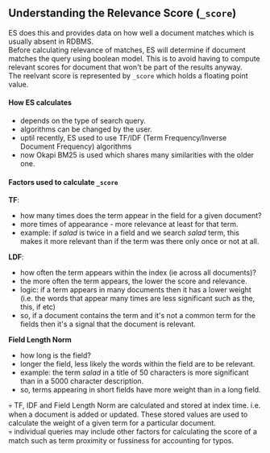 ## Understanding the Relevance Score (`_score`)
ES does this and provides data on how well a document matches which is usually absent in RDBMS.  
Before calculating relevance of matches, ES will determine if document matches the query using boolean model. This is to avoid having to compute relevant scores for document that won't be part of the results anyway.  
The reelvant score is represented by `_score` which holds a floating point value.

#### How ES calculates

- depends on the type of search query.
- algorithms can be changed by the user.
- uptil recently, ES used to use TF/IDF (Term Frequency/Inverse Document Frequency) algorithms
- now Okapi BM25 is used which shares many similarities with the older one.

#### Factors used to calculate `_score`

**TF**:
- how many times does the term appear in the field for a given document?
- more times of appearance - more relevance at least for that term.
- example: if _salad_ is twice in a field and we search _salad_ term, this makes it more relevant than if the term was there only once or not at all.

**LDF**:
- how often the term appears within the index (ie across all documents)?
- the more often the term appears, the lower the score and relevance.
- logic: if a term appears in many documents then it has a lower weight (i.e. the words that appear many times are less significant such as the, this, if etc)
- so, if a document contains the term and it's not a common term for the fields then it's a signal that the document is relevant.

**Field Length Norm**
- how long is the field?
- longer the field, less likely the words within the field are to be relevant.
- example: the term _salad_ in a title of 50 characters is more significant than in a 5000 character description.
- so, terms appearing in short fields have more weight than in a long field.

:skull: TF, IDF and Field Length Norm are calculated and stored at index time. i.e. when a document is added or updated. These stored values are used to calculate the weight of a given term for a particular document.  
:skull: individual queries may include other factors for calculating the score of a match such as term proximity or fussiness for accounting for typos.

